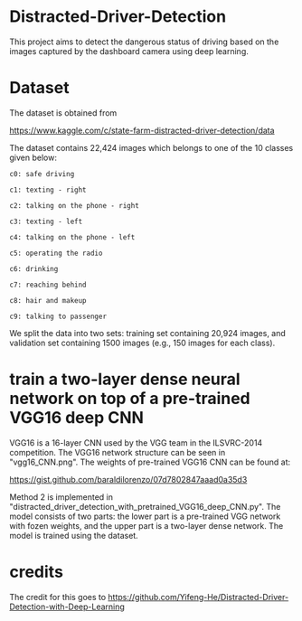 # Distracted-Driver-Detection
This project aims to detect the dangerous status of driving based on the images captured by the dashboard camera using deep learning.

# Dataset

The dataset is obtained from 

https://www.kaggle.com/c/state-farm-distracted-driver-detection/data

The dataset contains 22,424 images which belongs to one of the 10 classes given below:

    c0: safe driving
    
    c1: texting - right
    
    c2: talking on the phone - right
    
    c3: texting - left
    
    c4: talking on the phone - left
    
    c5: operating the radio
    
    c6: drinking
    
    c7: reaching behind
    
    c8: hair and makeup
    
    c9: talking to passenger
    
We split the data into two sets: training set containing 20,924 images, and validation set containing 1500 images (e.g., 150 images for each class).


# train a two-layer dense neural network on top of a pre-trained VGG16 deep CNN

VGG16 is a 16-layer CNN used by the VGG team in the ILSVRC-2014 competition. The VGG16 network structure can be seen in "vgg16_CNN.png". The weights of pre-trained VGG16 CNN can be found at:

https://gist.github.com/baraldilorenzo/07d7802847aaad0a35d3

Method 2 is implemented in "distracted_driver_detection_with_pretrained_VGG16_deep_CNN.py". The model consists of two parts: the lower part is a pre-trained VGG network with fozen weights, and the upper part is a two-layer dense network. The model is trained using the dataset.  


# credits
The credit for this goes to https://github.com/Yifeng-He/Distracted-Driver-Detection-with-Deep-Learning




